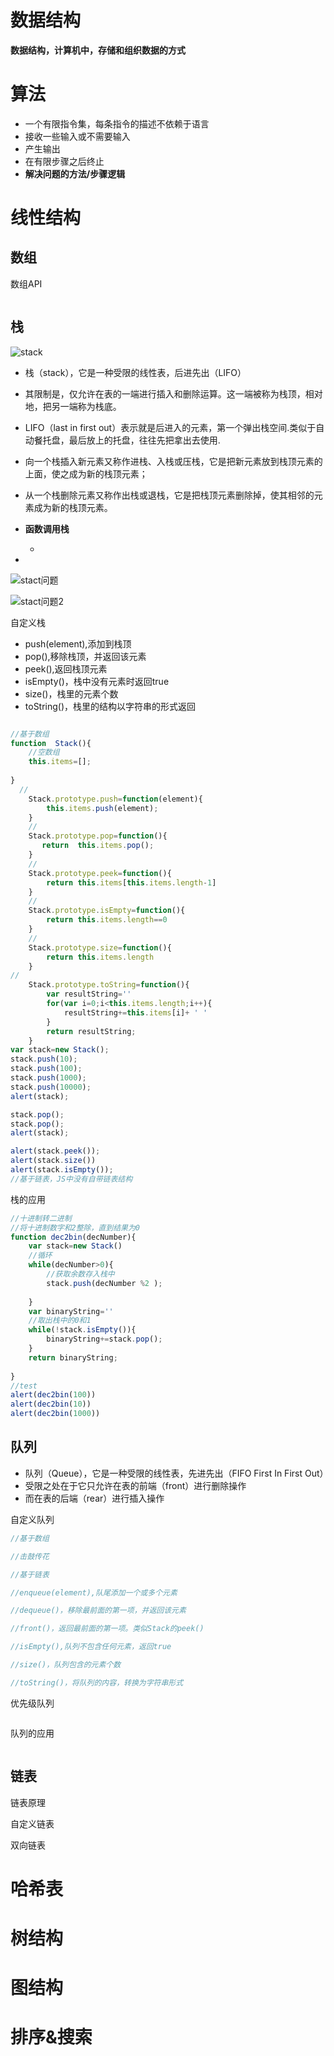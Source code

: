 # **数据结构**

**数据结构，计算机中，存储和组织数据的方式**

# 算法

- 一个有限指令集，每条指令的描述不依赖于语言
- 接收一些输入或不需要输入
- 产生输出
- 在有限步骤之后终止
- **解决问题的方法/步骤逻辑**

# 线性结构

## 数组

数组API

```javascript

```



## 栈

![stack](stack.png)

- 栈（stack），它是一种受限的线性表，后进先出（LIFO）

- 其限制是，仅允许在表的一端进行插入和删除运算。这一端被称为栈顶，相对地，把另一端称为栈底。

- LIFO（last in first out）表示就是后进入的元素，第一个弹出栈空间.类似于自动餐托盘，最后放上的托盘，往往先把拿出去使用.

- 向一个栈插入新元素又称作进栈、入栈或压栈，它是把新元素放到栈顶元素的上面，使之成为新的栈顶元素；

- 从一个栈删除元素又称作出栈或退栈，它是把栈顶元素删除掉，使其相邻的元素成为新的栈顶元素。

- **函数调用栈**

  - 

  

- 

  ![stact问题](stact问题.png)

  ![stact问题2](stact问题2.png)

  

自定义栈

- push(element),添加到栈顶
- pop(),移除栈顶，并返回该元素
- peek(),返回栈顶元素
- isEmpty()，栈中没有元素时返回true
- size()，栈里的元素个数
- toString()，栈里的结构以字符串的形式返回

```javascript

//基于数组
function  Stack(){
    //空数组
    this.items=[];
  
}
  //
    Stack.prototype.push=function(element){
        this.items.push(element);
    }
    //
    Stack.prototype.pop=function(){
       return  this.items.pop();
    }
    //
    Stack.prototype.peek=function(){
        return this.items[this.items.length-1]
    }
	//
	Stack.prototype.isEmpty=function(){
        return this.items.length==0
    }
	//
	Stack.prototype.size=function(){
        return this.items.length
    }
//
	Stack.prototype.toString=function(){
        var resultString=''
        for(var i=0;i<this.items.length;i++){
            resultString+=this.items[i]+ ' '
        }
        return resultString;
    }
var stack=new Stack();
stack.push(10);
stack.push(100);
stack.push(1000);
stack.push(10000);
alert(stack);

stack.pop();
stack.pop();
alert(stack);

alert(stack.peek());
alert(stack.size())
alert(stack.isEmpty());
//基于链表，JS中没有自带链表结构
```

栈的应用

```javascript
//十进制转二进制
//将十进制数字和2整除，直到结果为0
function dec2bin(decNumber){
    var stack=new Stack()
    //循环
    while(decNumber>0){
        //获取余数存入栈中
        stack.push(decNumber %2 );
        
    }
    var binaryString=''
    //取出栈中的0和1
    while(!stack.isEmpty()){
        binaryString+=stack.pop();
    }
    return binaryString; 
    
}
//test
alert(dec2bin(100))
alert(dec2bin(10))
alert(dec2bin(1000))


```



## 队列

- 队列（Queue），它是一种受限的线性表，先进先出（FIFO First In First Out）
- 受限之处在于它只允许在表的前端（front）进行删除操作
- 而在表的后端（rear）进行插入操作

自定义队列

```javascript
//基于数组

//击鼓传花

//基于链表

//enqueue(element),队尾添加一个或多个元素

//dequeue()，移除最前面的第一项，并返回该元素

//front()，返回最前面的第一项。类似Stack的peek()

//isEmpty(),队列不包含任何元素，返回true

//size()，队列包含的元素个数

//toString()，将队列的内容，转换为字符串形式

```

优先级队列

```javascript

```

队列的应用

```javascript

```



## 链表

链表原理

自定义链表

双向链表



# 哈希表

# 树结构

# 图结构

# 排序&搜索

